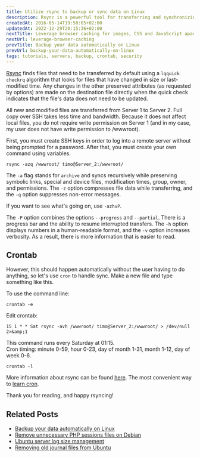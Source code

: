 ```yaml
---
title: Utilize rsync to backup or sync data on Linux
description: Rsync is a powerful tool for transferring and synchronizing data between local and remote systems.
createdAt: 2016-05-14T19:50:05+02:00
updatedAt: 2022-12-29T20:15:36+02:00
nextTitle: Leverage browser caching for images, CSS and JavaScript apache2
nextUrl: leverage-browser-caching
prevTitle: Backup your data automatically on Linux
prevUrl: backup-your-data-automatically-on-linux
tags: tutorials, servers, backup, crontab, security
---
```


[Rsync](https://linux.die.net/man/1/rsync) finds files that need to be transferred by default using a `lqquick checkrq` algorithm that looks for files that have changed in size or last-modified time. Any changes in the other preserved attributes (as requested by options) are made on the destination file directly when the quick check indicates that the file's data does not need to be updated.

All new and modified files are transferred from Server 1 to Server 2. Full copy over SSH takes less time and bandwidth. Because it does not affect local files, you do not require write permission on Server 1 (and in my case, my user does not have write permission to /wwwroot).

First, you must create SSH keys in order to log into a remote server without being prompted for a password. After that, you must create your own command using variables.

```Shell
rsync -azq /wwwroot/ timo@Server_2:/wwwroot/
```

The `-a` flag stands for `archive` and syncs recursively while preserving symbolic links, special and device files, modification times, group, owner, and permissions. The `-z` option compresses file data while transferring, and the `-q` option suppresses non-error messages.

If you want to see what's going on, use `-azhvP`.

The `-P` option combines the options `--progress` and `--partial`. There is a progress bar and the ability to resume interrupted transfers. The `-h` option displays numbers in a human-readable format, and the `-v` option increases verbosity. As a result, there is more information that is easier to read.

## Crontab

However, this should happen automatically without the user having to do anything, so let's use `cron` to handle sync. Make a new file and type something like this.

To use the command line:

```Shell
crontab -e
```

Edit crontab:

```Shell
15 1 * * Sat rsync -avh /wwwroot/ timo@Server_2:/wwwroot/ > /dev/null 2>&amp;1
```

This command runs every Saturday at 01:15.  
Cron timing: minute 0-59, hour 0-23, day of month 1-31, month 1-12, day of week 0-6.

```Shell
crontab -l
```

More information about rsync can be found [here](https://linux.die.net/man/1/rsync).
The most convenient way to [learn cron](https://crontab.guru/).

Thank you for reading, and happy rsyncing!

## Related Posts

- [Backup your data automatically on Linux](/blog/backup-your-data-automatically-on-linux)
- [Remove unnecessary PHP sessions files on Debian](/blog/setup-crontab-to-remove-php-session-files)
- [Ubuntu server log size management](/blog/linux-log-rotation)
- [Removing old journal files from Ubuntu](/blog/linux-journal-files)
